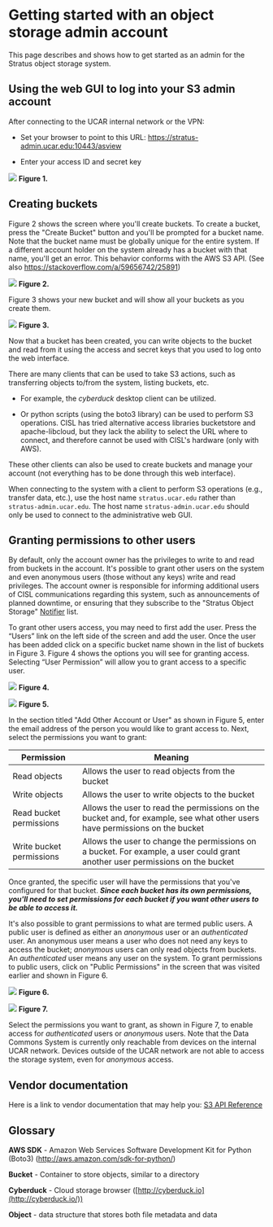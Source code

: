 # Getting started with an object storage admin account

This page describes and shows how to get started as an admin for the
Stratus object storage system.


## Using the web GUI to log into your S3 admin account

After connecting to the UCAR internal network or the VPN:

- Set your browser to point to this
  URL: https://stratus-admin.ucar.edu:10443/asview

- Enter your access ID and secret key

![](getting-started-with-an-object-storage-admin-account/media/image1.png)
**Figure 1.**

## Creating buckets

Figure 2 shows the screen where you'll create buckets.  To create a
bucket, press the "Create Bucket" button and you'll be prompted for a
bucket name.  Note that the bucket name must be globally unique for the
entire system. If a different account holder on the system already has a
bucket with that name, you'll get an error. This behavior conforms with
the AWS S3 API. (See also <https://stackoverflow.com/a/59656742/25891>)

![](getting-started-with-an-object-storage-admin-account/media/image2.png)
**Figure 2.**

Figure 3 shows your new bucket and will show all your buckets as you
create them.

![](getting-started-with-an-object-storage-admin-account/media/image3.png)
**Figure 3.**

Now that a bucket has been created, you can write objects to the bucket
and read from it using the access and secret keys that you used to log
onto the web interface.

There are many clients that can be used to take S3 actions, such as
transferring objects to/from the system, listing buckets, etc.

- For example, the *cyberduck* desktop client can be utilized.

- Or python scripts (using the boto3 library) can be used to perform S3
  operations. CISL has tried alternative access libraries bucketstore
  and apache-libcloud, but they lack the ability to select the URL where
  to connect, and therefore cannot be used with CISL's hardware (only
  with AWS).

These other clients can also be used to create buckets and manage your
account (not everything has to be done through this web interface).

When connecting to the system with a client to perform S3 operations
(e.g., transfer data, etc.), use the host name `stratus.ucar.edu` rather
than `stratus-admin.ucar.edu`. The host
name `stratus-admin.ucar.edu` should only be used to connect to the
administrative web GUI.

## Granting permissions to other users

By default, only the account owner has the privileges to write to and
read from buckets in the account. It's possible to grant other users on
the system and even anonymous users (those without any keys) write and
read privileges.
The account owner is responsible for informing additional users of CISL
communications regarding this system, such as announcements of planned
downtime, or ensuring that they subscribe to the "Stratus Object
Storage" [Notifier](https://notifier.ucar.edu/) list.

To grant other users access, you may need to first add the user. Press
the “Users” link on the left side of the screen and add the user.  Once
the user has been added click on a specific bucket name shown in the
list of buckets in Figure 3. Figure 4 shows the options you will see for
granting access. Selecting “User Permission” will allow you to grant
access to a specific user.

![](getting-started-with-an-object-storage-admin-account/media/image4.png)
**Figure 4.**

![](getting-started-with-an-object-storage-admin-account/media/image5.png)
**Figure 5.**

In the section titled "Add Other Account or User" as shown in Figure 5,
enter the email address of the person you would like to grant access to.
Next, select the permissions you want to grant:

| **Permission**           | **Meaning**                                                                                                                   |
|--------------------------|-------------------------------------------------------------------------------------------------------------------------------|
| Read objects             | Allows the user to read objects from the bucket                                                                               |
| Write objects            | Allows the user to write objects to the bucket                                                                                |
| Read bucket permissions  | Allows the user to read the permissions on the bucket and, for example, see what other users have permissions on the bucket   |
| Write bucket permissions | Allows the user to change the permissions on a bucket. For example, a user could grant another user permissions on the bucket |

Once granted, the specific user will have the permissions that you've
configured for that bucket. ***Since each bucket has its own
permissions, you'll need to set permissions for each bucket if you want
other users to be able to access it.***

It's also possible to grant permissions to what are termed public users.
 A public user is defined as either an *anonymous* user or
an *authenticated* user. An anonymous user means a user who does not
need any keys to access the bucket; *anonymous* users can only read
objects from buckets. An *authenticated* user means any user on the
system. To grant permissions to public users, click on "Public
Permissions" in the screen that was visited earlier and shown in Figure
6.

![](getting-started-with-an-object-storage-admin-account/media/image4.png)
**Figure 6.**

![](getting-started-with-an-object-storage-admin-account/media/image6.png)
**Figure 7.**

Select the permissions you want to grant, as shown in Figure 7, to
enable access for *authenticated* users or *anonymous* users. Note that
the Data Commons System is currently only reachable from devices on the
internal UCAR network. Devices outside of the UCAR network are not able
to access the storage system, even for *anonymous* access.

## Vendor documentation

Here is a link to vendor documentation that may help you:
[S3 API Reference](https://drive.google.com/open?id=11GP4alM1zxTeKUEzjU6IEdlcG-2bVvkM)

## Glossary

**AWS SDK** - Amazon Web Services Software Development Kit for Python
(Boto3) (<http://aws.amazon.com/sdk-for-python/>)

**Bucket** - Container to store objects, similar to a directory

**Cyberduck** - Cloud storage browser
([http://cyberduck.io](http://cyberduck.io/))

**Object** - data structure that stores both file metadata and data
